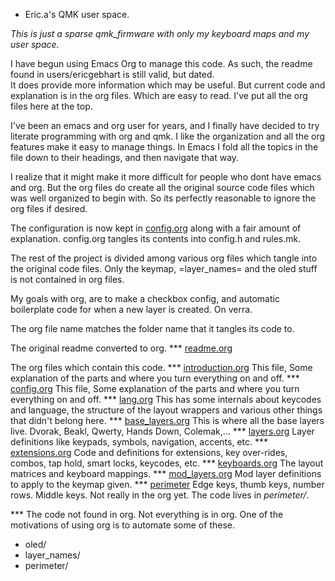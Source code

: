 * Eric.a's QMK user space.

*This is just a sparse qmk_firmware with only my keyboard maps and my user space.*


I have begun using Emacs Org to manage this code.
As such, the readme found in users/ericgebhart is still valid, but dated.  
It does provide more
information which may be useful.
But current code and explanation is in the org files. Which are easy to read.
I've put all the org files here at the top.

I've been an emacs and org user for years, and I finally have decided
to try literate programming with org and qmk. I like the organization
and all the org features make it easy to manage things. In Emacs I  fold
all the topics in the file down to their headings, and then navigate that way.

I realize that it might make it more difficult for people who dont have
emacs and org. But the org files do create all the original source code
files which was well organized to begin with. So its perfectly reasonable
to ignore the org files if desired.

The configuration is now kept in [config.org](users/ericgebhart/config.org) along with a fair amount
of explanation. config.org tangles its contents into config.h and
rules.mk. 

The rest of the project is divided among various org files which tangle
into the original code files.  Only the keymap, =layer_names= and the oled
stuff is not contained in org files.

My goals with org, are to make a checkbox config, and automatic boilerplate
code for when a new layer is created. On verra.

The org file name matches the folder name that it tangles its code to.

The original readme converted to org.
*** [readme.org](file:users/ericgebhart/readme.org)

The org files which contain this code.
*** [introduction.org](file:users/ericgebhart/introduction.org)
This file, Some explanation of the parts and where you turn everything on and off.
*** [config.org](file:config.org)
This file, Some explanation of the parts and where you turn everything on and off.
*** [lang.org](file:users/ericgebhart/lang.org)
This has some internals about keycodes and language, the structure of the layout wrappers and
various other things that didn't belong here.
*** [base_layers.org](file:/base_layers.org)
This is where all the base layers live.  Dvorak, Beakl, Qwerty, Hands Down, Colemak,...
*** [layers.org](file:users/ericgebhart/layers.org)
Layer definitions like keypads, symbols, navigation, accents, etc.
*** [extensions.org](file:users/ericgebhart/extensions.org)
Code and definitions for extensions, key over-rides, combos, tap hold, smart locks, keycodes, etc.
*** [keyboards.org](file:users/ericgebhart/keyboards.org)
The layout matrices and keyboard mappings.
*** [mod_layers.org](file:users/ericgebhart/mod_layers.org)
Mod layer definitions to apply to the keymap given.
*** [perimeter](file:users/ericgebhart/perimeter.org)
Edge keys, thumb keys, number rows. Middle keys.  Not really in the org yet.
The code lives in *perimeter/*.

*** The code not found in org.
Not everything is in org. One of the motivations of using org is to automate some of these.
- oled/
- layer_names/
- perimeter/
